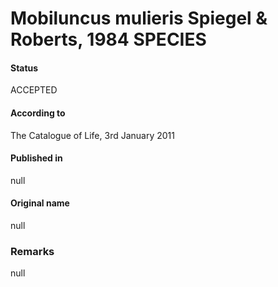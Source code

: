 # Mobiluncus mulieris Spiegel & Roberts, 1984 SPECIES

#### Status
ACCEPTED

#### According to
The Catalogue of Life, 3rd January 2011

#### Published in
null

#### Original name
null

### Remarks
null